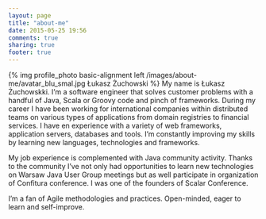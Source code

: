 ```yaml
---
layout: page
title: "about-me"
date: 2015-05-25 19:56
comments: true
sharing: true
footer: true
---
```


{% img profile_photo basic-alignment left /images/about-me/avatar_blu_smal.jpg Łukasz Żuchowski %} My name is Łukasz Żuchowskki. I’m a software engineer that solves customer problems with a handful of Java, Scala or Groovy code and pinch of frameworks. During my career I have been working for international companies within distributed teams on various types of applications from domain registries to financial services. I have en experience with a variety of web frameworks, application servers, databases and tools. I’m constantly improving my skills by learning new languages, technologies and frameworks.

My job experience is complemented with Java community activity. Thanks to the community I’ve not only had opportunities to learn new technologies on Warsaw Java User Group meetings but as well participate in organization of Confitura conference. I was one of the founders of Scalar Conference.

I’m a fan of Agile methodologies and practices. Open-minded, eager to learn and self-improve.
